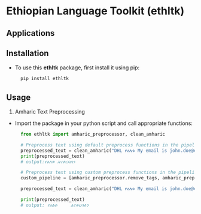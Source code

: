 # Ethiopian Language Toolkit (ethltk)

## Applications

## Installation

- To use this **ethltk** package, first install it using pip:

  ```python
    pip install ethltk
  ```

## Usage

1. Amharic Text Preprocessing

- Import the package in your python script and call appropriate functions:
  
  ```python
    from ethltk import amharic_preprocessor, clean_amharic

    # Preprocess text using default preprocess functions in the pipeline
    preprocessed_text = clean_amharic("DHL የዕለቱ My email is john.doe@email.com. እናቀርባለን። amharic 125 <html><h1>Title</h1^X^X></html> 456 processor 18 الرسائل  漢字; simplified Chinese: 汉字; 🤗⭕🤓🤔")
    print(preprocessed_text)
    # output:የዕለቱ እናቀርባለን

    # Preprocess text using custom preprocess functions in the pipeline 
    custom_pipeline = [amharic_preprocessor.remove_tags, amharic_preprocessor.remove_emojis, amharic_preprocessor.remove_punct, amharic_preprocessor.remove_digits, amharic_preprocessor.remove_chinese_chars, amharic_preprocessor.remove_arabic_chars, amharic_preprocessor.remove_english_chars]

    preprocessed_text = clean_amharic("DHL የዕለቱ My email is john.doe@email.com. እናቀርባለን። amharic 125 <html><h1>Title</h1^X^X></html> 456 processor 18 الرسائل  漢字; simplified Chinese: 汉字; 🤗⭕🤓🤔", pipeline=custom_pipeline)

    print(preprocessed_text)
    # output: የዕለቱ     እናቀርባለን
  ```
